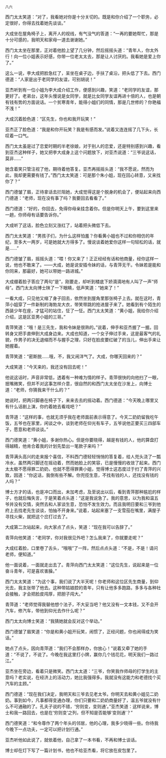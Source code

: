     八六 

   西门太太笑道：“对了，我看她对你是十分关切的。既是和你介绍了一个职务，必定很好，你得去找着她先谈谈。”

   大成坐在屋角椅子上，离开人的视线，有气没气的答道：“一再的要她帮忙，那是十分可感的，我明天和家母一道去谢谢她。”

   西门太太坐在那里，正对着他脸上望了几分钟，然后摇摇头道：“青年人，你太外行！向一位小姐表示好感，你带一位老太太去，那是让人讨厌的。我看她是爱上你了。”

   这么一说，李大成把脸急红了，呆坐在桌子边，手扶了桌沿，把头低了下去。西门德道：“人家是出于老同学的友谊，可别胡说！”

   亚杰听到有一位小姐为李大成介绍工作，便感到兴趣，笑道：“老同学的友谊，那更好了。老弟台，这年头慢说是女同学，就是比女同学友谊再进十倍的人，也是朝有钱有势的方面说话。一个贫寒青年，能得小姐们的同情，那是几世修的？你艳福不浅！”

   大成沉着脸色道：“区先生，你也和我开玩笑！”

   亚杰正了脸色道：“我是和你开玩笑？我是有感而发。”说着又连连摇了几下头，长叹着一口气。

   西门太太虽是过了恋爱时期的半老徐娘，对于别人的恋爱，还是特别感到兴趣，看到亚杰这种样子，她又把李大成身上这个问题放下，对亚杰说道：“三爷说这话，莫非……”

   她含着笑只管注视了他，期待着他答复。亚杰再摇摇头道：“我不愿说，然而为此，我却更需要有钱了。”西门太太笑道：可是那个朱小姐，现在回心转意，又来找你了？”

   西门德皱了眉，正待拿话去拦阻她，大成觉得这是个脱身的机会了，便站起来向西门德道：“老师，现在没有事了吗？我要回去看看了。”

   西门德道：“好的，你回去，免得你母亲挂念着你。但是你明天上午，要到这里来一趟，你师母有话要告诉你。”

   大成听了这话，脸色立刻又涨红了，站着把头微低下去。

   西门太太笑道：“男孩子们，为什么这样怕羞？你看黄小姐也不过和你相仿的年纪，至多大一两岁，可是她就大方得多了。慢说谈着她爱你这样一句轻松的话，就是……”

   西门德皱了眉，摇摇头道：“喂！你又来了！正正经经有话和他商量，经你这样一说，他也不敢来了。――大成，她是说安插令妹的话，与青萍无干。令妹若是能和你同来，那最好，她可以带她一路进城。”

   大成绷着脸子答应了两句“是”，刚要走，却听到楼底下娇滴滴地有人叫了一声“师母”。西门太太向博士陕了一下眼睛，低声笑道：“她来了！”

   一看大成，只见他又缩了身子回去，依然坐到屋角里那张椅子上去。就在这时，青萍小姐穿了一件新制的海勃龙大衣，带笑带跳的抢进屋子来了。她看到有个陌生的西装少年在座，才猛可的站住，怔了一怔。西门太太笑道：“黄小姐，我给你介绍介绍，这是区亚男小姐的三哥。”

   青萍笑道：“哦！是三先生，我和令妹是很熟的。”说着，伸手和亚杰握了一握。回转身又把手直伸到大成身边来。大成也知道，一个女子伸过手来，这是最客气的礼貌，作男子的决无退缩而不与握手之理，只好在脸皮要红破了的当儿，伸出手来让她握着。

   青萍笑道：“密斯脱……哦，不，我又闹洋气了。大成，你哪天回来的？”

   大成笑道：“今天来的，我还没有回去呢！”

   他说这话时，声音非常低，透着有一种难为情的样子。青萍很快的向他扫了一眼，抿嘴微笑，但并不对这事怎样介意，很自然的和西门太太坐在沙发上，向博士道：“老师，你猜我来干什么的？”

   她说时，把两只脚悬在椅子下，来来去去的摇动着。西门德道：“今天晚上哪里又有什么话剧上演，你约着她去看戏吧？”

   青萍道：“这样的事，也就无须乎我在老师面前表示得意了。今天二奶奶留我吃午饭，五爷也在家里，闲谈之中，谈到老师在仰光有车子，五爷说他正要买三四部车子，愿意和老师谈谈。”

   西门德笑道：“黄小姐，多谢你热心。但是你要晓得，越是有钱的人，他的算盘打得越精，他肯合着我的计划先垫出一笔款子来吗？”

   青萍满头高兴的走来报个喜信，不料西门德轻轻悄悄的答复着，给人兜头浇了一瓢冷水，虽然两只脚还在摇动着，然而她脸上的笑容，已是慢慢的收敛了起来。西门太太极不愿得罪二奶奶，也就不愿得罪黄小姐，觉得博士这态度过于扫了青萍的兴致，因道：“你这话，我倒有些不解。你兜揽生意，不找有钱的人，还找没有钱的人吗？”

   博士方才的话，也是冲口而出，未加考虑，及至说出以后，看到青萍那种尴尬的样子，也就后悔失言，于是笑着点头道：“这是我说急了。我的意思，以为我和温五爷并没有交情，突然去和人家谈生意，恐怕不发生效力。而且我明日要和三爷到他府上去找老先生谈谈，怕抽不开身来。”说着，站起来塞了一支雪茄在嘴里，满屋子寻找火柴，就把这个岔打过去了。

   大成第二次站起来，向大家点了点头，笑道：“现在我可以告辞了。”

   青萍向他笑道：“老同学，你对我很见外吧？怎么我来了，你就要走呢？”

   大成红着脸，口里卷了舌头，“哦哦”了一阵，然后点点头道：“不是，不是！请问老师，便知道。”

   他一面说着，一面就走出去了。青萍向西门太太笑道：“这位先生，说起来是一位奋斗青年，可是喜欢害臊。”

   西门太太笑道：“为这个事，我们说了大半天呢！你老师和这位区先生商量，到仰光去，我主张带了他去。这种带姑娘腔的青年，只有让他多多跑路，多多与各种社会接触，才会把脸皮闯厚，把胆子闯大。”

   青萍道：“老师觉得我替他想个法子，不大妥当吧？他又没有一文本钱，又不会开汽车，修汽车，带他到仰光去作什么呢？”

   西门太太向博士笑道：“我猜她就会反对这个举动。”

   西门德皱了眉笑道：“你是和黄小姐开玩笑，闹惯了，正经问题，你也闹得成为笑话。”

   她点了点头，因向青萍道：“我们不会那样办，你放心！”说着又牵了她的手道：“不说了，不说了。今晚在我这里打小牌，赢你几个钱花花，明天我们一路过江。”

   亚杰坐在旁边，看着只是微笑。西门太太道：“三爷，你笑我作师母的打学生的主意吗？老实说，在经济上的活动力，她比我强得多。我就没有这能力和老德找个买汽车的主顾。”

   西门德道：“现在我们决定，我明天和三爷去见老太爷。你明天去和黄小姐见二奶奶。事到如今，凡事都得变通办理，你们只要和二奶奶商量好了，温五爷就没有什么不可通融的了。孔夫子说的不错，‘穷则变，变则通’。”亚杰笑道：这样说来，博士和我一路回去，也是在‘穷则变’之列，但不知是否能够‘变则通’？”

   西门德笑道：“和令尊作了两个年头的邻居，他的心理，我多少晓得一些。你待我今晚下一点功夫，一定可以把计划行通。”

   亚杰听他如此说了，就依着他，自己拿了一本书看，不再和博士谈话。

   博士却在灯下写了一篇计划书，他也不给亚杰看，将它放在皮包里了。

